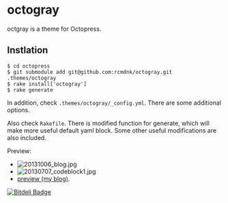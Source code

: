 octogray
========

octgray is a theme for Octopress.

## Instlation

    $ cd octopress
    $ git submodule add git@github.com:rcmdnk/octogray.git .themes/octogray
    $ rake install['octogray']
    $ rake generate

In addition, check `.themes/octogray/_config.yml`.
There are some additional options.

Also check `Rakefile`.
There is modified function for generate, which will make more useful default yaml block.
Some other useful modifications are also included.

Preview:

* ![20131006_blog.jpg](http://rcmdnk.github.io/images/post/20131006_blog.jpg)
* ![20130707_codeblock1.jpg](http://rcmdnk.github.io/images/post/20130707_codeblock1.jpg)
* [preview (my blog)](http://rcmdnk.github.io/).

[![Bitdeli Badge](https://d2weczhvl823v0.cloudfront.net/rcmdnk/octogray/trend.png)](https://bitdeli.com/free "Bitdeli Badge")

